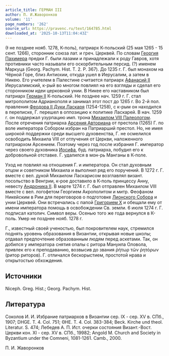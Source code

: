```yaml
---
article_title: ГЕРМАН III
author: П. И.Жаворонков
volume: '11'
page_numbers: '262'
source_url: https://pravenc.ru/text/164785.html
downloaded_at: '2025-10-13T11:04:43Z'
---
```


(Ɨ не позднее нояб. 1278, К-поль), патриарх К-польский (25 мая 1265 - 15 сент. 1266), сторонник союза лат. и греч. Церквей. По словам [Георгия Пахимера](<https://pravenc.ru/text/Георгия Пахимера.html>) предки Г. были лазами и принадлежали к роду Гавров, хотя противники часто называли его оскорбительным персид. (?) именем Маркуца (Georg. Pachym. Hist. T. 2. P. 367). До 1235 г. Г. был монахом на Чёрной Горе, близ Антиохии, откуда ушел в Иерусалим, а затем в Никею. Его учителем в Палестине считается патриарх [Афанасий II](<https://pravenc.ru/text/Афанасий II.html>) Иерусалимский, к-рый во многом повлиял на его взгляды и сделал его сторонником идеи церковной унии. В Никее его наставником был патриарх [Герман II](<https://pravenc.ru/text/Герман II.html>) К-польский. Не позднее нач. 1259 г. Г. стал митрополитом Адрианополя и занимал этот пост до 1265 г. Во 2-й пол. правления [Феодора II Дуки Ласкаря](<https://pravenc.ru/text/Феодора II Дуки Ласкаря.html>) (1254-1258), с к-рым он находился в переписке, Г. перешел в оппозицию к политике Ласкарей. В нач. 1259 г. он поддержал узурпацию имп. трона [Михаилом VIII Палеологом](<https://pravenc.ru/text/Михаилом VIII Палеологом.html>). После отречения патриарха [Арсения Авториана](<https://pravenc.ru/text/Арсений Авториан.html>) от престола (1265) Г. по воле императора Собором избран на Патриарший престол. Но, не имея широкой поддержки среди высшего духовенства, Г. не осмелился освободить Михаила VIII от отлучения от Церкви, наложенного патриархом Арсением. Поэтому через год после избрания Г. император через своего духовника [Иосифа](https://pravenc.ru/text/Иосиф.html), буд. патриарха, побудил его к добровольной отставке. Г. удалился в мон-рь Манганы в К-поле.

Уход не повлиял на отношения Г. и императора. Он стал духовным отцом и советником Михаила и выполнил ряд его поручений. В 1272 г. Г. вместе с вел. дукой Михаилом Ласкарисом возглавлял визант. посольство в Венгрии, к-рое доставило в К-поль принцессу Анну, невесту [Андроника II](<https://pravenc.ru/text/Андроник II Великий Комнин.html>). В марте 1274 г. Г. был отправлен Михаилом VIII вместе с вел. логофетом Георгием Акрополитом и митр. Феофаном Никейским в Рим для переговоров о подготовке [Лионского Собора](<https://pravenc.ru/text/Лионского Собора.html>) и унии Церквей. Они встречались с папой [Григорием X](<https://pravenc.ru/text/Григорием X.html>) и обещали ему от имени императора помощь в освобождении Св. земли. 6 июля 1274 г. Г. подписал католич. Символ веры. Осенью того же года вернулся в К-поль. Умер не позднее нояб. 1278 г.

Г., известный своей ученостью, был покровителем наук, стремился поднять уровень образования в Византии, открывая новые школы; отдавал предпочтение образованным людям перед аскетами. Так, он добился у императора снятия опалы с ритора Мануила Оловола, привлек его к преподаванию, возвысив до звания ῥήτωρ τῶν ῥητόρων (ритор риторов). Г. отличался бескорыстием, простотой нрава и открытостью обхождения.

## Источники

Niсeph. Greg. Hist.; Georg. Pachym. Hist.

## Литература

Соколов И. И. Избрание патриархов в Византии сер. IX - сер. XV в. СПб., 1907; DHGE. T. 4. Col. 751; ΘΗΕ. Τ. 4. Col. 383-384; Beck. Kirche und theol. Literatur. S. 474; Лебедев А. П. Ист. очерки состояния Визант.-Вост. Церкви кон. XI - сер. XV в. СПб., 19982; Angold M. Church and Society in Byzantium under the Comneni, 1081-1261. Camb., 2000.

П. И.  Жаворонков
